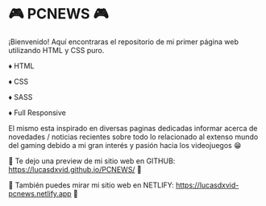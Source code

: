 # :video_game: PCNEWS :video_game:

¡Bienvenido! Aquí encontraras el repositorio de mi primer página web utilizando HTML y CSS puro.

♦ HTML

♦ CSS

♦ SASS

♦ Full Responsive 

El mismo esta inspirado en diversas paginas dedicadas informar acerca de novedades / noticias recientes sobre todo lo relacionado al extenso mundo del gaming debido a mi gran interés y pasión hacia los videojuegos :grin:

:frog: Te dejo una preview de mi sitio web en GITHUB: https://lucasdxvid.github.io/PCNEWS/ :frog:

:dragon_face: También puedes mirar mi sitio web en NETLIFY: https://lucasdxvid-pcnews.netlify.app :dragon_face:
